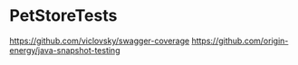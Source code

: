 # PetStoreTests
https://github.com/viclovsky/swagger-coverage
https://github.com/origin-energy/java-snapshot-testing